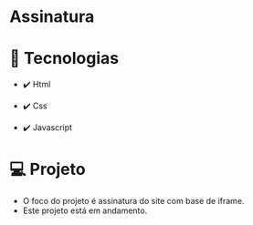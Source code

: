 # Assinatura

# 🚀 Tecnologias

* ✔️ Html

* ✔️ Css

* ✔️ Javascript

# 💻 Projeto
* O foco do projeto é assinatura do site com base de iframe.
* Este projeto está em andamento.
